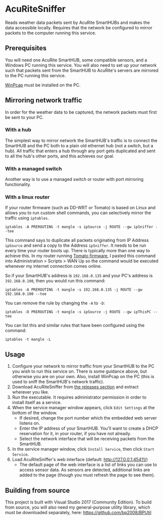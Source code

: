# AcuRiteSniffer
Reads weather data packets sent by AcuRite SmartHUBs and makes the data accessible locally.  Requires that the network be configured to mirror packets to the computer running this service.

## Prerequisites

You will need one AcuRite SmartHUB, some compatible sensors, and a Windows PC running this service.  You will also need to set up your network such that packets sent from the SmartHUB to AcuRite's servers are mirrored to the PC running this service.

[WinPcap](https://www.winpcap.org/) must be installed on the PC.

## Mirroring network traffic

In order for the weather data to be captured, the network packets must first be sent to your PC.

### With a hub

The simplest way to mirror network the SmartHUB's traffic is to connect the SmartHUB and the PC both to a plain old ethernet hub (not a switch, but a hub).  All traffic that enters a hub through any port gets duplicated and sent to all the hub's other ports, and this achieves our goal.

### With a managed switch

Another way is to use a managed switch or router with port mirroring functionality.

### With a linux router

If your router firmware (such as DD-WRT or Tomato) is based on Linux and allows you to run custom shell commands, you can selectively mirror the traffic using `iptables`.

```
iptables -A PREROUTING -t mangle -s ipSource -j ROUTE --gw ipSniffer --tee
```

This command says to duplicate all packets originating from IP Address `ipSource` and send a copy to the Address `ipSniffer`.  It needs to be run every time your router boots up.  There is typically more than one way to achieve this.  In my router running [Tomato firmware](http://tomato.groov.pl/), I pasted this command into Administration > Scripts > WAN Up so the command would be executed whenever my internet connection comes online.

So if your SmartHUB's address is `192.168.0.135` and your PC's address is `192.168.0.100`, then you would run this command:

```
iptables -A PREROUTING -t mangle -s 192.168.0.135 -j ROUTE --gw 192.168.0.100 --tee
```

You can remove the rule by changing the `-A` to `-D`:

```
iptables -D PREROUTING -t mangle -s ipSource -j ROUTE --gw ipThisPC --tee
```

You can list this and similar rules that have been configured using the command:

```
iptables -t mangle -L
```

## Usage

1) Configure your network to mirror traffic from your SmartHUB to the PC you wish to run this service on.  There is some guidance above, but otherwise you are on your own.  Also, install WinPcap on the PC (this is used to sniff the SmartHUB's network traffic).
2) Download AcuRiteSniffer from [the releases section](https://github.com/bp2008/AcuRiteSniffer/releases) and extract wherever you like.
3) Run the executable.  It requires administrator permission in order to install itself as a service.
4) When the service manager window appears, click `Edit Settings` at the bottom of the window.
    * If desired, change the port number which the embedded web server listens on.
    * Enter the IP address of your SmartHUB.  You'll want to create a DHCP reservation for it, in your router, if you have not already.
    * Select the network interface that will be receiving packets from the SmartHUB.
5) In the service manager window, click `Install Service`, then click `Start Service`.
6) Load AcuRiteSniffer's web interface (default: http://127.0.0.1:45411/)
    * The default page of the web interface is a list of links you can use to access sensor data.  As sensors are detected, additional links are added to the page (though you must refresh the page to see them).

## Building from source

This project is built with Visual Studio 2017 (Community Edition).  To build from source, you will also need my general-purpose utility library, which must be downloaded separately, here: https://github.com/bp2008/BPUtil
